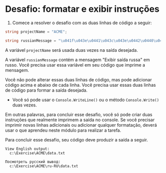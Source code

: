 # Desafio: formatar e exibir instruções

1. Comece a resolver o desafio com as duas linhas de código a seguir:
~~~csharp
string projectName = "ACME";

string russianMessage = "\u041f\u043e\u0441\u043c\u043e\u0442\u0440\u0435\u0442\u044c \u0440\u0443\u0441\u0441\u043a\u0438\u0439 \u0432\u044b\u0432\u043e\u0434";
~~~
A variável `projectName` será usada duas vezes na saída desejada.

A variável `russianMessage` contém a mensagem "Exibir saída russa" em russo. Você precisa usar essa variável em seu código que imprime a mensagem.

Você não pode alterar essas duas linhas de código, mas pode adicionar código acima e abaixo de cada linha. Você precisa usar essas duas linhas de código para formar a saída desejada.
- Você só pode usar o `Console.WriteLine()` ou o método `Console.Write()` duas vezes.  

Em outras palavras, para concluir esse desafio, você só pode criar duas instruções que realmente imprimem a saída no console. Se você precisar imprimir novas linhas adicionais ou adicionar qualquer formatação, deverá usar o que aprendeu neste módulo para realizar a tarefa.

Para concluir esse desafio, seu código deve produzir a saída a seguir.
~~~
View English output:
  c:\Exercise\ACME\data.txt

Посмотреть русский вывод:
  c:\Exercise\ACME\ru-RU\data.txt
~~~